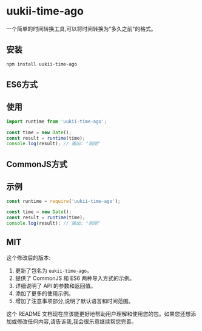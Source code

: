 # uukii-time-ago

一个简单的时间转换工具,可以将时间转换为"多久之前"的格式。

## 安装

```bash
npm install uukii-time-ago
```

## ES6方式
## 使用

```typescript
import runtime from 'uukii-time-ago';

const time = new Date();
const result = runtime(time);
console.log(result); // 输出: "刚刚"
```


## CommonJS方式

## 示例

```typescript
const runtime = require('uukii-time-ago');

const time = new Date();
const result = runtime(time);
console.log(result); // 输出: "刚刚"
```
## MIT


这个修改后的版本:

1. 更新了包名为 `uukii-time-ago`。
2. 提供了 CommonJS 和 ES6 两种导入方式的示例。
3. 详细说明了 API 的参数和返回值。
4. 添加了更多的使用示例。
5. 增加了注意事项部分,说明了默认语言和时间范围。

这个 README 文档现在应该能更好地帮助用户理解和使用您的包。如果您还想添加或修改任何内容,请告诉我,我会很乐意继续帮您完善。

